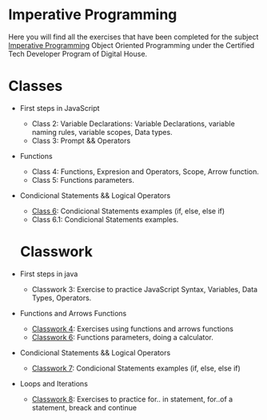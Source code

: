 # Imperative Programming
Here you will find all the exercises that have been completed for the subject [Imperative Programming]( ) Object Oriented Programming under the Certified Tech Developer Program of Digital House.

# Classes
- First steps in JavaScript
  - Class 2: Variable Declarations: Variable Declarations, variable naming rules, variable scopes, Data types. 
  - Class 3: Prompt && Operators

- Functions
  - Class 4: Functions, Expresion and Operators, Scope, Arrow function.
  - Class 5: Functions parameters.

- Condicional Statements && Logical Operators
  - [Class 6](https://github.com/Pavelezl/Imperative-Programming/files/9898000/Ejercicio.clase.puede.subir_.docx.pdf): Condicional Statements examples (if, else, else if)
  - Class 6.1: Condicional Statements examples.

  # Classwork
- First steps in java
  - Classwork 3: Exercise to practice JavaScript Syntax, Variables, Data Types, Operators.

- Functions and Arrows Functions
  - [Classwork 4](https://github.com/Pavelezl/Imperative-Programming/files/9897105/Mesa.de.trabajo.Funciones.docx.pdf): Exercises using functions and arrows functions
  - [Classwork 6](https://github.com/Pavelezl/Imperative-Programming/files/9902139/Hagamos.una.Calculadora.pdf): Functions parameters, doing a calculator. 

- Condicional Statements && Logical Operators
  - [Classwork 7](https://github.com/Pavelezl/Imperative-Programming/files/9902108/C7S-Ejercitacion.Mesa.de.Trabajo.docx.pdf): Condicional Statements examples (if, else, else if)
  
- Loops and Iterations
  - [Classwork 8](https://github.com/Pavelezl/Imperative-Programming/files/9910422/C8A.Ejercitacion.Mesa.de.Trabajo.pdf): Exercises to practice for.. in statement, for..of a statement, breack and continue

  
